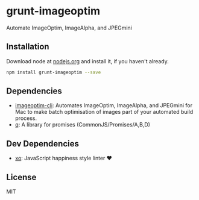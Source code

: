 # grunt-imageoptim 

Automate ImageOptim, ImageAlpha, and JPEGmini

## Installation

Download node at [nodejs.org](http://nodejs.org) and install it, if you haven't already.

```sh
npm install grunt-imageoptim --save
```



## Dependencies

- [imageoptim-cli](https://github.com/JamieMason/ImageOptim-CLI): Automates ImageOptim, ImageAlpha, and JPEGmini for Mac to make batch optimisation of images part of your automated build process.
- [q](https://github.com/kriskowal/q): A library for promises (CommonJS/Promises/A,B,D)

## Dev Dependencies

- [xo](https://github.com/sindresorhus/xo): JavaScript happiness style linter ❤️


## License

MIT

